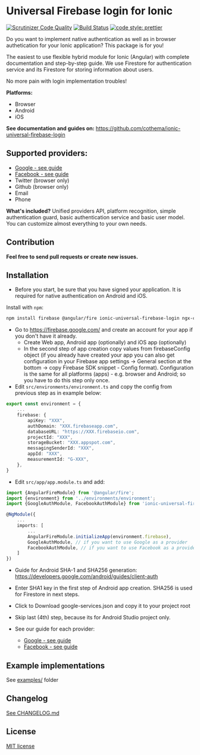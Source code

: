 # Universal Firebase login for Ionic

[![Scrutinizer Code Quality](https://scrutinizer-ci.com/g/cothema/ionic-universal-firebase-login/badges/quality-score.png?b=master)](https://scrutinizer-ci.com/g/cothema/ionic-universal-firebase-login/?branch=master)
[![Build Status](https://scrutinizer-ci.com/g/cothema/ionic-universal-firebase-login/badges/build.png?b=master)](https://scrutinizer-ci.com/g/cothema/ionic-universal-firebase-login/build-status/master)
[![code style: prettier](https://img.shields.io/badge/code_style-prettier-ff69b4.svg?style=flat-square)](https://github.com/prettier/prettier)

Do you want to implement native authentication as well as in browser authetication
for your Ionic application? This package is for you!

The easiest to use flexible hybrid module for Ionic (Angular) with complete
documentation and step-by-step guide. We use Firestore for
authentication service and its Firestore for storing information
about users.

No more pain with login implementation troubles!

**Platforms:**
- Browser
- Android
- iOS


**See documentation and guides on:** https://github.com/cothema/ionic-universal-firebase-login

## Supported providers:
- [Google - see guide](docs/google.md)
- [Facebook - see guide](docs/facebook.md)
- Twitter (browser only)
- Github (browser only)
- Email
- Phone

**What's included?** Unified providers API, platform recognition,
simple authentication guard, basic authentication service and
basic user model. You can customize almost everything to your
own needs.

## Contribution

**Feel free to send pull requests or create new issues.**

## Installation

- Before you start, be sure that you have signed your application.
It is required for native authentication on Android and iOS.

Install with `npm`:

``` bash
npm install firebase @angular/fire ionic-universal-firebase-login ngx-cacheable
```

- Go to https://firebase.google.com/ and create an account for your app 
if you don't have it already.
  - Create Web app, Android app (optionally) and iOS app (optionally)
  - In the second step of app creation copy values from firebaseConfig object
  (if you already have created your app you can also get configuration in
  your Firebase app settings -> General section at the bottom -> copy
  Firebase SDK snippet - Config format).
  Configuration is the same for all platforms (apps) - e.g. browser and Android;
  so you have to do this step only once.
- Edit `src/environments/environment.ts` and copy the config from previous step as in
example below:

```typescript
export const environment = {
    ...
    firebase: {
        apiKey: "XXX",
        authDomain: "XXX.firebaseapp.com",
        databaseURL: "https://XXX.firebaseio.com",
        projectId: "XXX",
        storageBucket: "XXX.appspot.com",
        messagingSenderId: "XXX",
        appId: "XXX",
        measurementId: "G-XXX",
    },
}
```

- Edit `src/app/app.module.ts` and add:

```` typescript
import {AngularFireModule} from '@angular/fire';
import {environment} from '../environments/environment';
import {GoogleAuthModule, FacebookAuthModule} from 'ionic-universal-firebase-login';

@NgModule({
    ...
    imports: [
        ...
        AngularFireModule.initializeApp(environment.firebase),
        GoogleAuthModule, // if you want to use Google as a provider
        FacebookAuthModule, // if you want to use Facebook as a provider
    ]
})
````

- Guide for Android SHA-1 and SHA256 generation: https://developers.google.com/android/guides/client-auth
- Enter SHA1 key in the first step of Android app creation. SHA256 is used for Firestore in next steps. 
- Click to Download google-services.json and copy it to your project root 
- Skip last (4th) step, because its for Android Studio project only.

- See our guide for each provider:
  - [Google - see guide](docs/google.md)
  - [Facebook - see guide](docs/facebook.md)

## Example implementations

See [examples/](examples/) folder

## Changelog

[See CHANGELOG.md](CHANGELOG.md)

## License

[MIT license](LICENSE.md)
